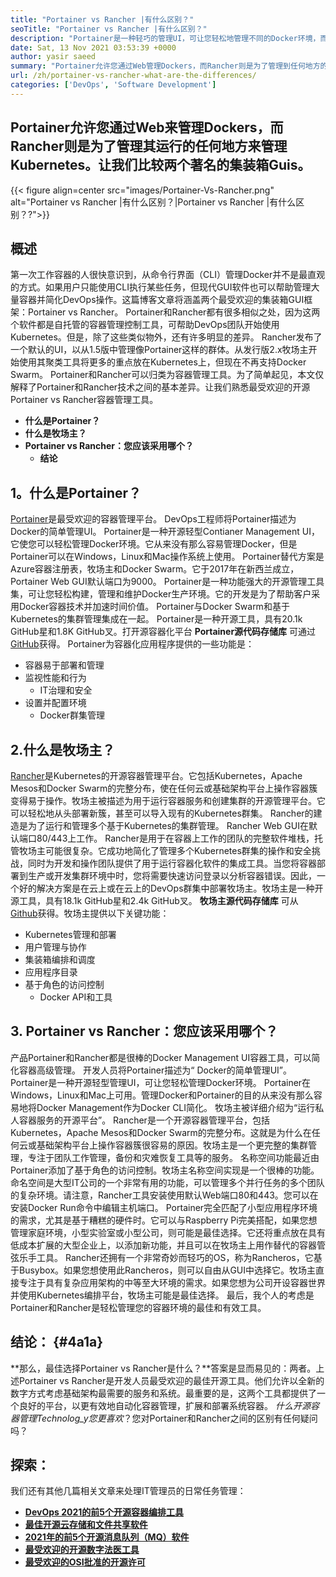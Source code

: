 ```yaml
---
title: "Portainer vs Rancher |有什么区别？" 
seoTitle: "Portainer vs Rancher |有什么区别？" 
description: "Portainer是一种轻巧的管理UI，可让您轻松地管理不同的Docker环境，而Rancher则是在运行到各地的Kubernetes来管理Kubernetes的同时。" 
date: Sat, 13 Nov 2021 03:53:39 +0000
author: yasir saeed
summary: "Portainer允许您通过Web管理Dockers，而Rancher则是为了管理到任何地方的Kubernetes。让我们比较两个著名的集装箱Guis。" 
url: /zh/portainer-vs-rancher-what-are-the-differences/
categories: ['DevOps', 'Software Development']
---
```


## Portainer允许您通过Web来管理Dockers，而Rancher则是为了管理其运行的任何地方来管理Kubernetes。让我们比较两个著名的集装箱Guis。

{{< figure align=center src="images/Portainer-Vs-Rancher.png" alt="Portainer vs Rancher |有什么区别？|Portainer vs Rancher |有什么区别？?">}}


## 概述
第一次工作容器的人很快意识到，从命令行界面（CLI）管理Docker并不是最直观的方式。如果用户只能使用CLI执行某些任务，但现代GUI软件也可以帮助管理大量容器并简化DevOps操作。这篇博客文章将涵盖两个最受欢迎的集装箱GUI框架：Portainer vs Rancher。
Portainer和Rancher都有很多相似之处，因为这两个软件都是自托管的容器管理控制工具，可帮助DevOps团队开始使用Kubernetes。但是，除了这些类似物外，还有许多明显的差异。 Rancher发布了一个默认的UI，以从1.5版中管理像Portainer这样的群体。从发行版2.x牧场主开始使用其聚类工具将更多的重点放在Kubernetes上，但现在不再支持Docker Swarm。
Portainer和Rancher可以归类为容器管理工具。为了简单起见，本文仅解释了Portainer和Rancher技术之间的基本差异。让我们熟悉最受欢迎的开源Portainer vs Rancher容器管理工具。
* **什么是Portainer？** 
* **什么是牧场主？** 
* **Portainer vs Rancher：您应该采用哪个？** 
  * **结论** 

## **1。什么是Portainer？** 
[Portainer][1]是最受欢迎的容器管理平台。 DevOps工程师将Portainer描述为Docker的简单管理UI。 Portainer是一种开源轻型Contianer Management UI，它使您可以轻松管理Docker环境。它从来没有那么容易管理Docker，但是Portainer可以在Windows，Linux和Mac操作系统上使用。 Portainer替代方案是Azure容器注册表，牧场主和Docker Swarm。它于2017年在新西兰成立，Portainer Web GUI默认端口为9000。
Portainer是一种功能强大的开源管理工具集，可让您轻松构建，管理和维护Docker生产环境。它的开发是为了帮助客户采用Docker容器技术并加速时间价值。 Portainer与Docker Swarm和基于Kubernetes的集群管理集成在一起。 Portainer是一种开源工具，具有20.1k GitHub星和1.8K GitHub叉。打开源容器化平台 **Portainer源代码存储库** 可通过[GitHub][2]获得。 Portainer为容器化应用程序提供的一些功能是：
* 容器易于部署和管理
* 监视性能和行为
  * IT治理和安全
* 设置并配置环境
  * Docker群集管理

## 2.什么是牧场主？
[Rancher][3]是Kubernetes的开源容器管理平台。它包括Kubernetes，Apache Mesos和Docker Swarm的完整分布，使在任何云或基础架构平台上操作容器簇变得易于操作。牧场主被描述为用于运行容器服务和创建集群的开源管理平台。它可以轻松地从头部署新簇，甚至可以导入现有的Kubernetes群集。 Rancher的建造是为了运行和管理多个基于Kubernetes的集群管理。 Rancher Web GUI在默认端口80/443上工作。
Rancher是用于在容器上工作的团队的完整软件堆栈，托管牧场主可能很复杂。它成功地简化了管理多个Kubernetes群集的操作和安全挑战，同时为开发和操作团队提供了用于运行容器化软件的集成工具。当您将容器部署到生产或开发集群环境中时，您将需要快速访问登录以分析容器错误。因此，一个好的解决方案是在云上或在云上的DevOps群集中部署牧场主。牧场主是一种开源工具，具有18.1k GitHub星和2.4k GitHub叉。 **牧场主源代码存储库** 可从[Github][4]获得。牧场主提供以下关键功能：
  * Kubernetes管理和部署
* 用户管理与协作
* 集装箱编排和调度
* 应用程序目录
* 基于角色的访问控制
  * Docker API和工具

## 3. Portainer vs Rancher：您应该采用哪个？
产品Portainer和Rancher都是很棒的Docker Management UI容器工具，可以简化容器高级管理。
开发人员将Portainer描述为“ Docker的简单管理UI”。 Portainer是一种开源轻型管理UI，可让您轻松管理Docker环境。 Portainer在Windows，Linux和Mac上可用。管理Docker和Portainer的目的从来没有那么容易地将Docker Management作为Docker CLI简化。
牧场主被详细介绍为“运行私人容器服务的开源平台”。 Rancher是一个开源容器管理平台，包括Kubernetes，Apache Mesos和Docker Swarm的完整分布。这就是为什么在任何云或基础架构平台上操作容器簇很容易的原因。牧场主是一个更完整的集群管理，专注于团队工作管理，备份和灾难恢复工具等的服务。
名称空间功能最近由Portainer添加了基于角色的访问控制。牧场主名称空间实现是一个很棒的功能。命名空间是大型IT公司的一个非常有用的功能，可以管理多个并行任务的多个团队的复杂环境。请注意，Rancher工具安装使用默认Web端口80和443。您可以在安装Docker Run命令中编辑主机端口。
Portainer完全匹配了小型应用程序环境的需求，尤其是基于糟糕的硬件时。它可以与Raspberry Pi完美搭配，如果您想管理家庭环境，小型实验室或小型公司，则可能是最佳选择。它还将重点放在具有低成本扩展的大型企业上，以添加新功能，并且可以在牧场主上用作替代的容器管弦乐手工具。 Rancher还拥有一个非常奇妙而轻巧的OS，称为Rancheros，它基于Busybox。如果您想使用此Rancheros，则可以自由从GUI中选择它。牧场主直接专注于具有复杂应用架构的中等至大环境的需求。如果您想为公司开设容器世界并使用Kubernetes编排平台，牧场主可能是最佳选择。
最后，我个人的考虑是Portainer和Rancher是轻松管理您的容器环境的最佳和有效工具。

## 结论： {#4a1a}

**那么，最佳选择Portainer vs Rancher是什么？**答案是显而易见的：两者。上述Portainer vs Rancher是开发人员最受欢迎的最佳开源工具。他们允许以全新的数字方式考虑基础架构最需要的服务和系统。最重要的是，这两个工具都提供了一个良好的平台，以更有效地自动化容器管理，扩展和部署系统容器。
_什么开源容器管理Technolog_y您更喜欢_？您对Portainer和Rancher之间的区别有任何疑问吗？

## 探索：
我们还有其他几篇相关文章来处理IT管理员的日常任务管理：
* **[DevOps 2021的前5个开源容器编排工具][6]** 
* **[最佳开源云存储和文件共享软件][7]** 
* **[2021年的前5个开源消息队列（MQ）软件][8]** 
* **[最受欢迎的开源数字法医工具][9]** 
* **[最受欢迎的OSI批准的开源许可][10]** 



[1]: https://www.portainer.io/
[2]: https://github.com/portainer/portainer
[3]: https://rancher.com/
[4]: https://github.com/rancher/rancher
[5]: mailto:yasir.saeed@aspose.com
[6]: https://blog.containerize.com/devops/top-5-open-source-container-orchestration-tools-for-devops-in-2021/
[7]: https://products.containerize.com/backup-and-sync/
[8]: https://blog.containerize.com/message-queue-software/top-5-open-source-message-queue-software-in-2021/
[9]: https://blog.containerize.com/digital-forensic-tools/top-5-open-source-digital-forensic-tools-in-2021/
[10]: https://blog.containerize.com/licenses-standards/top-5-most-popular-osi-approved-open-source-licenses-of-2021/

